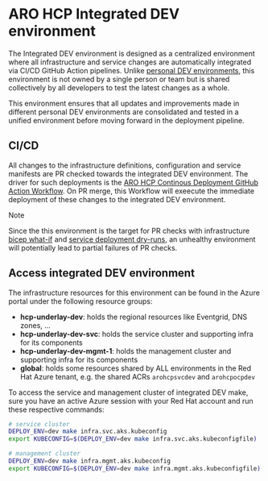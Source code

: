 # ARO HCP Integrated DEV environment

The Integrated DEV environment is designed as a centralized environment where all infrastructure and service changes are automatically integrated via CI/CD GitHub Action pipelines. Unlike [personal DEV environments](personal-dev.md), this environment is not owned by a single person or team but is shared collectively by all developers to test the latest changes as a whole.

This environment ensures that all updates and improvements made in different personal DEV environments are consolidated and tested in a unified environment before moving forward in the deployment pipeline.

## CI/CD

All changes to the infrastructure definitions, configuration and service manifests are PR checked towards the integrated DEV environment. The driver for such deployments is the [ARO HCP Continous Deployment GitHub Action Workflow](../.github/workflows/aro-hcp-cd.yml). On PR merge, this Workflow will exeecute the immediate deployment of these changes to the integrated DEV environment.

> [!NOTE]
> Since the this environment is the target for PR checks with infrastructure [bicep what-if](bicep.md#dry-runs) and [service deployment dry-runs](service-deployment-concept.md#deployment-via-pipelines), an unhealthy environment will potentially lead to partial failures of PR checks.

## Access integrated DEV environment

The infrastructure resources for this environment can be found in the Azure portal under the following resource groups:

- **hcp-underlay-dev**: holds the regional resources like Eventgrid, DNS zones, ...
- **hcp-underlay-dev-svc**: holds the service cluster and supporting infra for its components
- **hcp-underlay-dev-mgmt-1**: holds the management cluster and supporting infra for its components
- **global**: holds some resources shared by ALL environments in the Red Hat Azure tenant, e.g. the shared ACRs `arohcpsvcdev` and `arohcpocpdev`

To access the service and management cluster of integrated DEV make, sure you have an active Azure session with your Red Hat account and run these respective commands:

  ```sh
  # service cluster
  DEPLOY_ENV=dev make infra.svc.aks.kubeconfig
  export KUBECONFIG=$(DEPLOY_ENV=dev make infra.svc.aks.kubeconfigfile)

  # management cluster
  DEPLOY_ENV=dev make infra.mgmt.aks.kubeconfig
  export KUBECONFIG=$(DEPLOY_ENV=dev make infra.mgmt.aks.kubeconfigfile)
  ```
